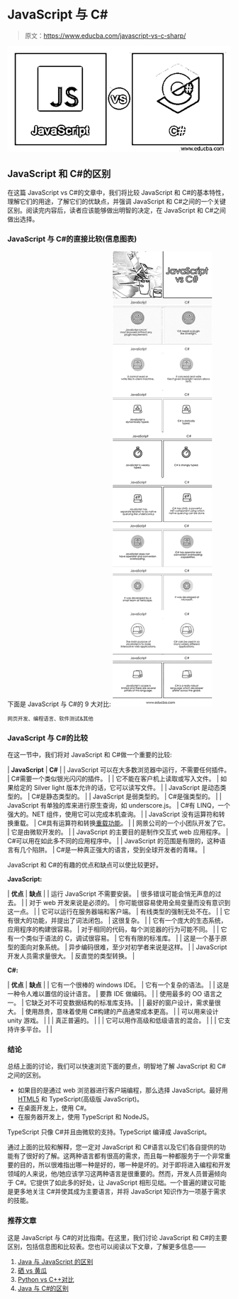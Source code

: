 # JavaScript 与 C#

> 原文：<https://www.educba.com/javascript-vs-c-sharp/>

![JavaScript vs C#](img/73ecbc591c3921c21216a9dad2b5515b.png)



## JavaScript 和 C#的区别

在这篇 JavaScript vs C#的文章中，我们将比较 JavaScript 和 C#的基本特性，理解它们的用途，了解它们的优缺点，并强调 JavaScript 和 C#之间的一个关键区别。阅读完内容后，读者应该能够做出明智的决定，在 JavaScript 和 C#之间做出选择。

### JavaScript 与 C#的直接比较(信息图表)

下面是 JavaScript 与 C#的 9 大对比:
![JavaScript vs C# Infographics](img/32250672efac0b6b71616d8fc949f001.png)



<small>网页开发、编程语言、软件测试&其他</small>

### JavaScript 与 C#的比较

在这一节中，我们将对 JavaScript 和 C#做一个重要的比较:

| **JavaScript** | **C#** |
| JavaScript 可以在大多数浏览器中运行，不需要任何插件。 | C#需要一个类似银光闪闪的插件。 |
| 它不能在客户机上读取或写入文件。 | 如果给定的 Silver light 版本允许的话，它可以读写文件。 |
| JavaScript 是动态类型的。 | C#是静态类型的。 |
| JavaScript 是弱类型的。 | C#是强类型的。 |
| JavaScript 有单独的库来进行原生查询，如 underscore.js。 | C#有 LINQ，一个强大的。NET 组件，使用它可以完成本机查询。 |
| JavaScript 没有运算符和转换重载。 | C#具有运算符和转换[重载功能](https://www.educba.com/overloading-in-c-sharp/)。 |
| 网景公司的一个小团队开发了它。 | 它是由微软开发的。 |
| JavaScript 的主要目的是制作交互式 web 应用程序。 | C#可以用在如此多不同的应用程序中。 |
| JavaScript 的范围是有限的，这种语言有几个陷阱。 | C#是一种真正强大的语言，受到全球开发者的青睐。 |

JavaScript 和 C#的有趣的优点和缺点可以使比较更好。

**JavaScript:**

| **优点** | **缺点** |
| 运行 JavaScript 不需要安装。 | 很多错误可能会悄无声息的过去。 |
| 对于 web 开发来说是必须的。 | 你可能很容易使用全局变量而没有意识到这一点。 |
| 它可以运行在服务器端和客户端。 | 有线类型的强制无处不在。 |
| 它有很大的功能，并提出了词法闭包。 | 这很复杂。 |
| 它有一个庞大的生态系统，应用程序的构建很容易。 | 对于相同的代码，每个浏览器的行为可能不同。 |
| 它有一个类似于语法的 C，调试很容易。 | 它有有限的标准库。 |
| 这是一个基于原型的面向对象系统。 | 异步编码很难，至少对初学者来说是这样。 |
| JavaScript 开发人员需求量很大。 | 反直觉的类型转换。 |

**C#:**

| **优点** | **缺点** |
| 它有一个很棒的 windows IDE。 | 它有一个复杂的语法。 |
| 这是一种令人难以置信的设计语言。 | 要靠 IDE 做编码。 |
| 使用最多的 OO 语言之一。 | 它缺乏对不可变数据结构的标准库支持。 |
| 最好的窗户设计，需求量很大。 | 使用昂贵，意味着使用 C#构建的产品通常成本更高。 |
| 可以用来设计 unity 游戏。 |  |
| 真正普遍的。 |  |
| 它可以用作高级和低级语言的混合。 |  |
| 它支持许多平台。 |  |

### 结论

总结上面的讨论，我们可以快速浏览下面的要点，明智地了解 JavaScript 和 C#之间的区别。

*   如果目的是通过 web 浏览器进行客户端编程，那么选择 JavaScript。最好用 [HTML5](https://www.educba.com/html-vs-html5/) 和 TypeScript(高级版 JavaScript)。
*   在桌面开发上，使用 C#。
*   在服务器开发上，使用 TypeScript 和 NodeJS。

TypeScript 只像 C#并且由微软的支持。TypeScript 编译成 JavaScript。

通过上面的比较和解释，您一定对 JavaScript 和 C#语言以及它们各自提供的功能有了很好的了解。这两种语言都有很高的需求，而且每一种都服务于一个非常重要的目的，所以很难指出哪一种是好的，哪一种是坏的。对于即将进入编程和开发领域的人来说，他/她应该学习这两种语言是很重要的。然而，开发人员普遍倾向于 C#。它提供了如此多的好处，让 JavaScript 相形见绌。一个普遍的建议可能是更多地关注 C#并使其成为主要语言，并将 JavaScript 知识作为一项基于需求的技能。

### 推荐文章

这是 JavaScript 与 C#的对比指南。在这里，我们讨论 JavaScript 和 C#的主要区别，包括信息图和比较表。您也可以阅读以下文章，了解更多信息——

1.  [Java 与 JavaScript 的区别](https://www.educba.com/java-vs-javascript/)
2.  [硒 vs 黄瓜](https://www.educba.com/selenium-vs-cucumber/)
3.  [Python vs C++对比](https://www.educba.com/python-vs-c-plus-plus/)
4.  [Java 与 C#的区别](https://www.educba.com/java-vs-c-sharp/)





